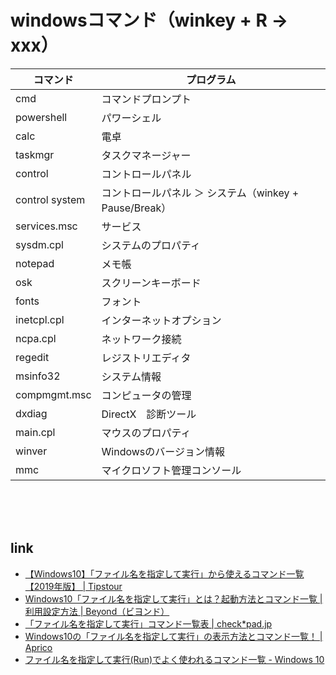 
# windowsコマンド（winkey + R → xxx）

<table>
<thead>
<tr><th>コマンド</th><th>プログラム</th></tr>
</thead>
<tbody>

<tr><td>cmd</td><td>コマンドプロンプト</td></tr>
<tr><td>powershell</td><td>パワーシェル</td></tr>
<tr><td>calc</td><td>電卓</td></tr>
<tr><td>taskmgr</td><td>タスクマネージャー</td></tr>
<tr><td>control</td><td>コントロールパネル</td></tr>
<tr><td>control system</td><td>コントロールパネル ＞ システム（winkey + Pause/Break）</td></tr>
<tr><td>services.msc</td><td>サービス</td></tr>
<tr><td>sysdm.cpl</td><td>システムのプロパティ</td></tr>

<tr><td>notepad</td><td>メモ帳</td></tr>
<tr><td>osk</td><td>スクリーンキーボード</td></tr>
<tr><td>fonts</td><td>フォント</td></tr>
<tr><td>inetcpl.cpl</td><td>インターネットオプション</td></tr>
<tr><td>ncpa.cpl</td><td>ネットワーク接続</td></tr>
<tr><td>regedit</td><td>レジストリエディタ</td></tr>
<tr><td>msinfo32</td><td>システム情報</td></tr>
<tr><td>compmgmt.msc</td><td>コンピュータの管理</td></tr>
<tr><td>dxdiag</td><td>DirectX　診断ツール</td></tr>
<tr><td>main.cpl</td><td>マウスのプロパティ</td></tr>
<tr><td>winver</td><td>Windowsのバージョン情報</td></tr>
<tr><td>mmc</td><td>マイクロソフト管理コンソール</td></tr>

</tbody>
</table>

<br><br><br>


## link
* [【Windows10】「ファイル名を指定して実行」から使えるコマンド一覧【2019年版】 | Tipstour](https://tipstour.net/windows10-run-command-list)
* [Windows10「ファイル名を指定して実行」とは？起動方法とコマンド一覧 | 利用設定方法 | Beyond（ビヨンド）](https://boxil.jp/beyond/a6789/)
* [「ファイル名を指定して実行」コマンド一覧表 | check*pad.jp](http://www.checkpad.jp/list/show/981136)
* [Windows10の「ファイル名を指定して実行」の表示方法とコマンド一覧！ | Aprico](https://aprico-media.com/posts/2283)
* [ファイル名を指定して実行(Run)でよく使われるコマンド一覧 - Windows 10](https://www.billionwallet.com/goods/windows10/win10_command-prompt-command.html)
